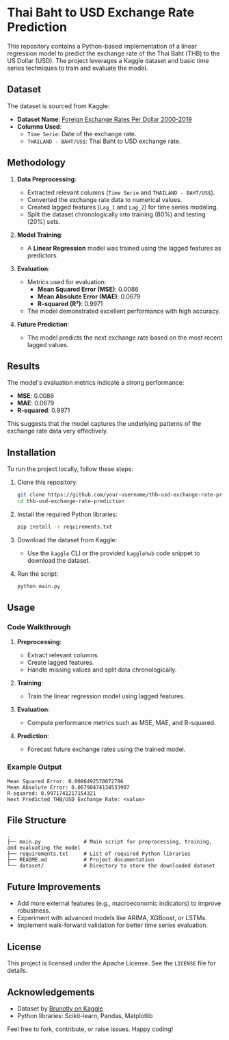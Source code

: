 # Thai Baht to USD Exchange Rate Prediction

This repository contains a Python-based implementation of a linear regression model to predict the exchange rate of the Thai Baht (THB) to the US Dollar (USD). The project leverages a Kaggle dataset and basic time series techniques to train and evaluate the model.

## Dataset

The dataset is sourced from Kaggle:
- **Dataset Name**: [Foreign Exchange Rates Per Dollar 2000-2019](https://www.kaggle.com/datasets/brunotly/foreign-exchange-rates-per-dollar-20002019)
- **Columns Used**:
  - `Time Serie`: Date of the exchange rate.
  - `THAILAND - BAHT/US$`: Thai Baht to USD exchange rate.

## Methodology

1. **Data Preprocessing**:
   - Extracted relevant columns (`Time Serie` and `THAILAND - BAHT/US$`).
   - Converted the exchange rate data to numerical values.
   - Created lagged features (`Lag_1` and `Lag_2`) for time series modeling.
   - Split the dataset chronologically into training (80%) and testing (20%) sets.

2. **Model Training**:
   - A **Linear Regression** model was trained using the lagged features as predictors.

3. **Evaluation**:
   - Metrics used for evaluation:
     - **Mean Squared Error (MSE)**: 0.0086
     - **Mean Absolute Error (MAE)**: 0.0679
     - **R-squared (R²)**: 0.9971
   - The model demonstrated excellent performance with high accuracy.

4. **Future Prediction**:
   - The model predicts the next exchange rate based on the most recent lagged values.

## Results

The model's evaluation metrics indicate a strong performance:
- **MSE**: 0.0086
- **MAE**: 0.0679
- **R-squared**: 0.9971

This suggests that the model captures the underlying patterns of the exchange rate data very effectively.

## Installation

To run the project locally, follow these steps:

1. Clone this repository:
   ```bash
   git clone https://github.com/your-username/thb-usd-exchange-rate-prediction.git
   cd thb-usd-exchange-rate-prediction
   ```

2. Install the required Python libraries:
   ```bash
   pip install -r requirements.txt
   ```

3. Download the dataset from Kaggle:
   - Use the `kaggle` CLI or the provided `kagglehub` code snippet to download the dataset.

4. Run the script:
   ```bash
   python main.py
   ```

## Usage

### Code Walkthrough

1. **Preprocessing**:
   - Extract relevant columns.
   - Create lagged features.
   - Handle missing values and split data chronologically.

2. **Training**:
   - Train the linear regression model using lagged features.

3. **Evaluation**:
   - Compute performance metrics such as MSE, MAE, and R-squared.

4. **Prediction**:
   - Forecast future exchange rates using the trained model.

### Example Output

```text
Mean Squared Error: 0.0086492570072786
Mean Absolute Error: 0.06790474134533907
R-squared: 0.9971741217154321
Next Predicted THB/USD Exchange Rate: <value>
```

## File Structure

```
.
├── main.py              # Main script for preprocessing, training, and evaluating the model
├── requirements.txt     # List of required Python libraries
├── README.md            # Project documentation
└── dataset/             # Directory to store the downloaded dataset
```

## Future Improvements

- Add more external features (e.g., macroeconomic indicators) to improve robustness.
- Experiment with advanced models like ARIMA, XGBoost, or LSTMs.
- Implement walk-forward validation for better time series evaluation.

## License

This project is licensed under the Apache License. See the `LICENSE` file for details.

## Acknowledgements

- Dataset by [Brunotly on Kaggle](https://www.kaggle.com/datasets/brunotly/foreign-exchange-rates-per-dollar-20002019)
- Python libraries: Scikit-learn, Pandas, Matplotlib

Feel free to fork, contribute, or raise issues. Happy coding!
